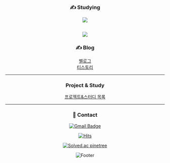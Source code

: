 

<!--
**pinetree2/pinetree2** is a ✨ _special_ ✨ repository because its `README.md` (this file) appears on your GitHub profile.

Here are some ideas to get you started:

- 🔭 I’m currently working on ...
- 🌱 I’m currently learning ...
- 👯 I’m looking to collaborate on ...
- 🤔 I’m looking for help with ...
- 💬 Ask me about ...
- 📫 How to reach me: ...
- 😄 Pronouns: ...
- ⚡ Fun fact: ...

-->

<div align="center">


### ✍️ Studying
<img src="https://github-readme-stats.vercel.app/api/top-langs/?username=pinetree2&layout=compact"><br>
 
![](./profile-3d-contrib/profile-green-animate.svg)
 ---



 ### ✍️ Blog
 [벨로그](https://velog.io/@pinetree2) <br>
 [티스토리](https://pinetree0308.tistory.com/)

 
 ---
 ### Project & Study
 
 [프로젝트&스터디 목록](https://song-01.notion.site/Project-Study-b8b90b98408a4da594de5e1557003fcb?pvs=4)
 
 
 ---

### 💬 Contact
 [![Gmail Badge](https://img.shields.io/badge/Gmail-d14836?style=flat-square&logo=Gmail&logoColor=white&link=mailto:pinetree3966@gmail.com)](mailto:pinetree3966@gmail.com)

[![Hits](https://hits.seeyoufarm.com/api/count/incr/badge.svg?url=https%3A%2F%2Fgithub.com%2Fpinetree2&count_bg=%230040F2&title_bg=%233D5C69&icon=awesomelists.svg&icon_color=%2308E7FF&title=hits&edge_flat=false)](https://hits.seeyoufarm.com)

[![Solved.ac
pinetree](http://mazassumnida.wtf/api/mini/generate_badge?boj=dlgothd3966)](https://solved.ac/dlgothd3966)

![Footer](https://capsule-render.vercel.app/api?type=waving&color=auto&height=200&section=footer)


